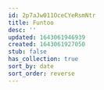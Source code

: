 ```yaml
---
id: 2p7aJw011OceCYeRsmNtr
title: Funtoo
desc: ''
updated: 1643061946939
created: 1643061927050
stub: false
has_collection: true
sort_by: date
sort_order: reverse
---
```


